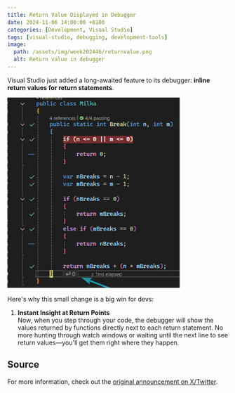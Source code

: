 ```yaml
---
title: Return Value Displayed in Debugger
date: 2024-11-06 14:00:00 +0100
categories: [Development, Visual Studio]
tags: [visual-studio, debugging, development-tools]
image:
  path: /assets/img/week202446/returnvalue.png
  alt: Return value in debugger
---
```


Visual Studio just added a long-awaited feature to its debugger: **inline return values for return statements**.

![Return value in debugger](/assets/img/week202446/returnvalue.png)

Here's why this small change is a big win for devs:

1. **Instant Insight at Return Points**  
   Now, when you step through your code, the debugger will show the values returned by functions directly next to each return statement. No more hunting through watch windows or waiting until the next line to see return values—you'll get them right where they happen.

## Source
For more information, check out the [original announcement on X/Twitter](https://x.com/mkristensen/status/1839677882807017975). 
